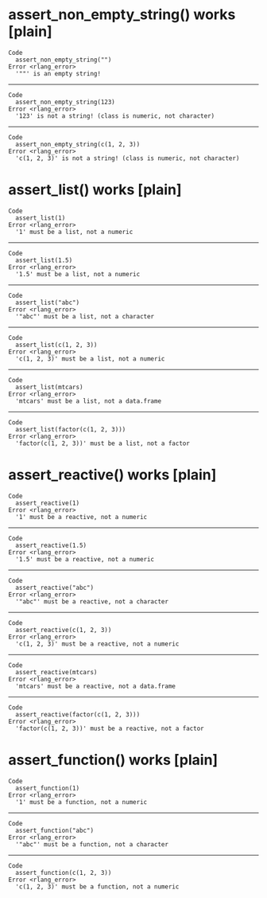 # assert_non_empty_string() works [plain]

    Code
      assert_non_empty_string("")
    Error <rlang_error>
      '""' is an empty string!

---

    Code
      assert_non_empty_string(123)
    Error <rlang_error>
      '123' is not a string! (class is numeric, not character)

---

    Code
      assert_non_empty_string(c(1, 2, 3))
    Error <rlang_error>
      'c(1, 2, 3)' is not a string! (class is numeric, not character)

# assert_list() works [plain]

    Code
      assert_list(1)
    Error <rlang_error>
      '1' must be a list, not a numeric

---

    Code
      assert_list(1.5)
    Error <rlang_error>
      '1.5' must be a list, not a numeric

---

    Code
      assert_list("abc")
    Error <rlang_error>
      '"abc"' must be a list, not a character

---

    Code
      assert_list(c(1, 2, 3))
    Error <rlang_error>
      'c(1, 2, 3)' must be a list, not a numeric

---

    Code
      assert_list(mtcars)
    Error <rlang_error>
      'mtcars' must be a list, not a data.frame

---

    Code
      assert_list(factor(c(1, 2, 3)))
    Error <rlang_error>
      'factor(c(1, 2, 3))' must be a list, not a factor

# assert_reactive() works [plain]

    Code
      assert_reactive(1)
    Error <rlang_error>
      '1' must be a reactive, not a numeric

---

    Code
      assert_reactive(1.5)
    Error <rlang_error>
      '1.5' must be a reactive, not a numeric

---

    Code
      assert_reactive("abc")
    Error <rlang_error>
      '"abc"' must be a reactive, not a character

---

    Code
      assert_reactive(c(1, 2, 3))
    Error <rlang_error>
      'c(1, 2, 3)' must be a reactive, not a numeric

---

    Code
      assert_reactive(mtcars)
    Error <rlang_error>
      'mtcars' must be a reactive, not a data.frame

---

    Code
      assert_reactive(factor(c(1, 2, 3)))
    Error <rlang_error>
      'factor(c(1, 2, 3))' must be a reactive, not a factor

# assert_function() works [plain]

    Code
      assert_function(1)
    Error <rlang_error>
      '1' must be a function, not a numeric

---

    Code
      assert_function("abc")
    Error <rlang_error>
      '"abc"' must be a function, not a character

---

    Code
      assert_function(c(1, 2, 3))
    Error <rlang_error>
      'c(1, 2, 3)' must be a function, not a numeric

